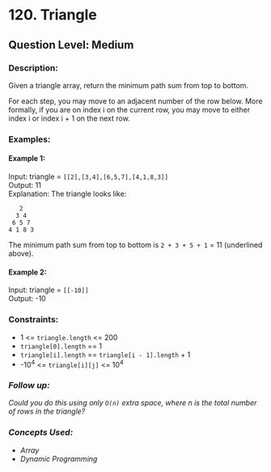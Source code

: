 # 120. Triangle
## Question Level: Medium
### Description:
Given a triangle array, return the minimum path sum from top to bottom.

For each step, you may move to an adjacent number of the row below. More formally, if you are on index i on the current row, you may move to either index i or index i + 1 on the next row.

### Examples:
#### Example 1:

Input: triangle = `[[2],[3,4],[6,5,7],[4,1,8,3]]`  
Output: 11  
Explanation: The triangle looks like:
```
   2
  3 4
 6 5 7
4 1 8 3
```
The minimum path sum from top to bottom is `2 + 3 + 5 + 1` = 11 (underlined above).
#### Example 2:

Input: triangle = `[[-10]]`  
Output: -10  

### Constraints:

- 1 <= `triangle.length` <= 200
- `triangle[0].length` == 1
- `triangle[i].length` == `triangle[i - 1].length` + 1
- -10<sup>4</sup> <= `triangle[i][j]` <= 10<sup>4</sup>


### <i>Follow up:
Could you do this using only `O(n)` extra space, where n is the total number of rows in the triangle?

### Concepts Used:
- Array
- Dynamic Programming </i>